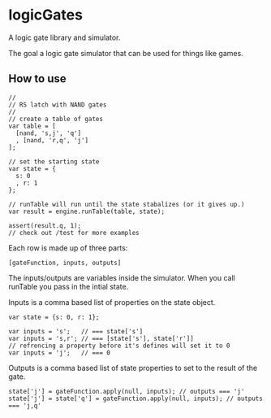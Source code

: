 logicGates
==========

A logic gate library and simulator.

The goal a logic gate simulator that can be used for things like games.

## How to use

    //
    // RS latch with NAND gates
    //
    // create a table of gates
    var table = [
      [nand, 's,j', 'q']
      , [nand, 'r,q', 'j']
    ];
    
    // set the starting state
    var state = {
      s: 0
      , r: 1
    };

    // runTable will run until the state stabalizes (or it gives up.)
    var result = engine.runTable(table, state);
    
    assert(result.q, 1);
    // check out /test for more examples

Each row is made up of three parts:

    [gateFunction, inputs, outputs]
    
The inputs/outputs are variables inside the simulator. When you call runTable you pass in the intial state. 

Inputs is a comma based list of properties on the state object.

    var state = {s: 0, r: 1};

    var inputs = 's';   // === state['s']
    var inputs = 's,r'; // === [state['s'], state['r']]
    // refrencing a property before it's defines will set it to 0
    var inputs = 'j';   // === 0

Outputs is a comma based list of state properties to set to the result of the gate.

    state['j'] = gateFunction.apply(null, inputs); // outputs === 'j'
    state['j'] = state['q'] = gateFunction.apply(null, inputs); // outputs === 'j,q'
